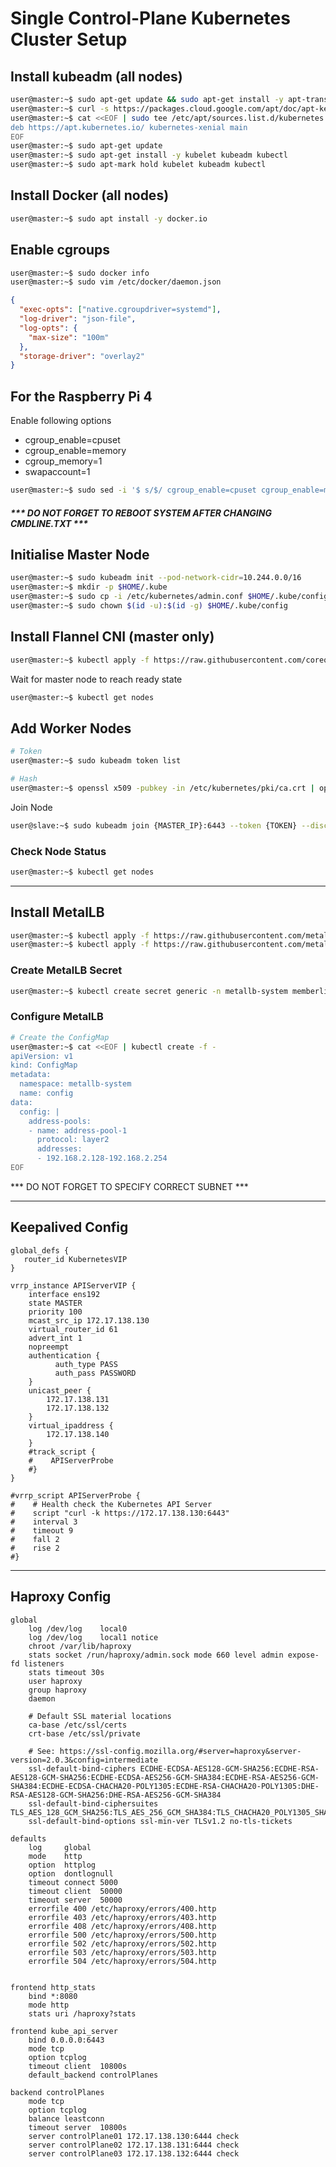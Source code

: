 # Single Control-Plane Kubernetes Cluster Setup


## Install kubeadm (all nodes)
```bash
user@master:~$ sudo apt-get update && sudo apt-get install -y apt-transport-https curl
user@master:~$ curl -s https://packages.cloud.google.com/apt/doc/apt-key.gpg | sudo apt-key add -
user@master:~$ cat <<EOF | sudo tee /etc/apt/sources.list.d/kubernetes.list
deb https://apt.kubernetes.io/ kubernetes-xenial main
EOF
user@master:~$ sudo apt-get update
user@master:~$ sudo apt-get install -y kubelet kubeadm kubectl
user@master:~$ sudo apt-mark hold kubelet kubeadm kubectl
```
## Install Docker (all nodes)
```bash
user@master:~$ sudo apt install -y docker.io
```

## Enable cgroups
```bash
user@master:~$ sudo docker info
user@master:~$ sudo vim /etc/docker/daemon.json
```
```json
{
  "exec-opts": ["native.cgroupdriver=systemd"],
  "log-driver": "json-file",
  "log-opts": {
    "max-size": "100m"
  },
  "storage-driver": "overlay2"
}
```

## For the Raspberry Pi 4

Enable following options
* cgroup_enable=cpuset
* cgroup_enable=memory
* cgroup_memory=1
* swapaccount=1

```bash
user@master:~$ sudo sed -i '$ s/$/ cgroup_enable=cpuset cgroup_enable=memory cgroup_memory=1 swapaccount=1/' /boot/firmware/cmdline.txt
```
##### *** DO NOT FORGET TO REBOOT SYSTEM AFTER CHANGING CMDLINE.TXT ***


## Initialise Master Node

```bash
user@master:~$ sudo kubeadm init --pod-network-cidr=10.244.0.0/16
user@master:~$ mkdir -p $HOME/.kube
user@master:~$ sudo cp -i /etc/kubernetes/admin.conf $HOME/.kube/config
user@master:~$ sudo chown $(id -u):$(id -g) $HOME/.kube/config
```

## Install Flannel CNI (master only)

```bash
user@master:~$ kubectl apply -f https://raw.githubusercontent.com/coreos/flannel/master/Documentation/kube-flannel.yml
```
Wait for master node to reach ready state
```bash
user@master:~$ kubectl get nodes
```

## Add Worker Nodes


```bash
# Token
user@master:~$ sudo kubeadm token list
```
```bash
# Hash
user@master:~$ openssl x509 -pubkey -in /etc/kubernetes/pki/ca.crt | openssl rsa -pubin -outform der 2>/dev/null | openssl dgst -sha256 -hex | sed 's/^.* //'
```
Join Node
```bash
user@slave:~$ sudo kubeadm join {MASTER_IP}:6443 --token {TOKEN} --discovery-token-ca-cert-hash sha256:{HASH}
```

### Check Node Status
```bash
user@master:~$ kubectl get nodes
```

---

## Install MetalLB

```bash
user@master:~$ kubectl apply -f https://raw.githubusercontent.com/metallb/metallb/v0.9.3/manifests/namespace.yaml
user@master:~$ kubectl apply -f https://raw.githubusercontent.com/metallb/metallb/v0.9.3/manifests/metallb.yaml
```

### Create MetalLB Secret

```bash
user@master:~$ kubectl create secret generic -n metallb-system memberlist --from-literal=secretkey="$(openssl rand -base64 128)"
```

### Configure MetalLB

```bash
# Create the ConfigMap
user@master:~$ cat <<EOF | kubectl create -f -
apiVersion: v1
kind: ConfigMap
metadata:
  namespace: metallb-system
  name: config
data:
  config: |
    address-pools:
    - name: address-pool-1
      protocol: layer2
      addresses:
      - 192.168.2.128-192.168.2.254
EOF
```

*** DO NOT FORGET TO SPECIFY CORRECT SUBNET ***

---

## Keepalived Config

```au
global_defs {
   router_id KubernetesVIP
}

vrrp_instance APIServerVIP {
    interface ens192
    state MASTER
    priority 100
    mcast_src_ip 172.17.138.130
    virtual_router_id 61
    advert_int 1
    nopreempt
    authentication {
          auth_type PASS
          auth_pass PASSWORD
    }
    unicast_peer {
        172.17.138.131
        172.17.138.132
    }
    virtual_ipaddress {
        172.17.138.140
    }
    #track_script {
    #    APIServerProbe
    #}
}

#vrrp_script APIServerProbe {
#    # Health check the Kubernetes API Server
#    script "curl -k https://172.17.138.130:6443"
#    interval 3
#    timeout 9
#    fall 2
#    rise 2
#}
```

---

## Haproxy Config

```
global
    log /dev/log    local0
    log /dev/log    local1 notice
    chroot /var/lib/haproxy
    stats socket /run/haproxy/admin.sock mode 660 level admin expose-fd listeners
    stats timeout 30s
    user haproxy
    group haproxy
    daemon

    # Default SSL material locations
    ca-base /etc/ssl/certs
    crt-base /etc/ssl/private

    # See: https://ssl-config.mozilla.org/#server=haproxy&server-version=2.0.3&config=intermediate
    ssl-default-bind-ciphers ECDHE-ECDSA-AES128-GCM-SHA256:ECDHE-RSA-AES128-GCM-SHA256:ECDHE-ECDSA-AES256-GCM-SHA384:ECDHE-RSA-AES256-GCM-SHA384:ECDHE-ECDSA-CHACHA20-POLY1305:ECDHE-RSA-CHACHA20-POLY1305:DHE-RSA-AES128-GCM-SHA256:DHE-RSA-AES256-GCM-SHA384
    ssl-default-bind-ciphersuites TLS_AES_128_GCM_SHA256:TLS_AES_256_GCM_SHA384:TLS_CHACHA20_POLY1305_SHA256
    ssl-default-bind-options ssl-min-ver TLSv1.2 no-tls-tickets

defaults
    log     global
    mode    http
    option  httplog
    option  dontlognull
    timeout connect 5000
    timeout client  50000
    timeout server  50000
    errorfile 400 /etc/haproxy/errors/400.http
    errorfile 403 /etc/haproxy/errors/403.http
    errorfile 408 /etc/haproxy/errors/408.http
    errorfile 500 /etc/haproxy/errors/500.http
    errorfile 502 /etc/haproxy/errors/502.http
    errorfile 503 /etc/haproxy/errors/503.http
    errorfile 504 /etc/haproxy/errors/504.http


frontend http_stats
    bind *:8080
    mode http
    stats uri /haproxy?stats

frontend kube_api_server
    bind 0.0.0.0:6443
    mode tcp
    option tcplog
    timeout client  10800s
    default_backend controlPlanes

backend controlPlanes
    mode tcp
    option tcplog
    balance leastconn
    timeout server  10800s
    server controlPlane01 172.17.138.130:6444 check
    server controlPlane02 172.17.138.131:6444 check
    server controlPlane03 172.17.138.132:6444 check
```

